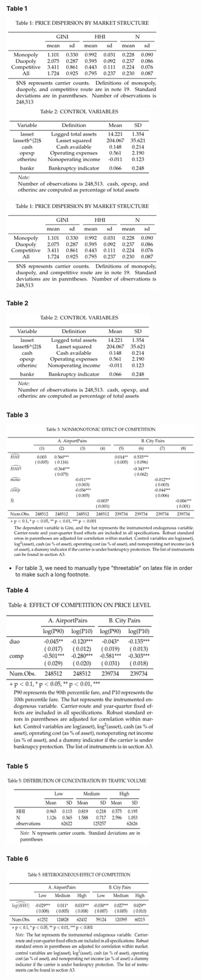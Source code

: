 ### Table 1

<div id="Matching_Pennies">
  <a href="./Table1.R">
    <img src="./Results/Table1.png" title="Table 1" alt="Table 1" width="400.3" height="231"/>
  </a>
  <a href="./Table2.R">
    <img src="./Results/Table2.png" title="Table 2" alt="Table 2" width="380.3" height="231"/>
  </a>
</div>

[<img src="./Results/Table1.png" title="Table 1" alt="Table 1" width="400.3" height="231"/>](./Table1.R)


### Table 2

[<img src="./Results/Table2.png" title="Table 2" alt="Table 2" width="380.3" height="231"/>](./Table2.R)

### Table 3

[<img src="./Results/Table3.png" title="Table 3" alt="Table 3" width="500.3" height="351"/>](./Table3.R)
- For table 3, we need to manually type "threetable" on latex file in order to make such a long footnote.

### Table 4

[<img src="./Results/Table4.png" title="Table 4" alt="Table 4" width="400.3" height="401"/>](./Table4.R)

### Table 5

[<img src="./Results/Table5.png" title="Table 5" alt="Table 5" width="380.3" height="181"/>](./Table5.R)

### Table 6

[<img src="./Results/Table6.png" title="Table 6" alt="Table 6" width="380.3" height="280"/>](./Table6.R)
